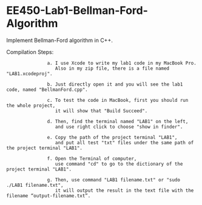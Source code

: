 # EE450-Lab1-Bellman-Ford-Algorithm

Implement Bellman-Ford algorithm in C++.


Compilation Steps: 
                   
                   a. I use Xcode to write my lab1 code in my MacBook Pro. 
                      Also in my zip file, there is a file named "LAB1.xcodeproj". 

                   b. Just directly open it and you will see the lab1 code, named "BellmanFord.cpp".

                   c. To test the code in MacBook, first you should run the whole project, 
                      it will show that "Build Succeed".

                   d. Then, find the terminal named "LAB1" on the left, 
                      and use right click to choose "show in finder".

                   e. Copy the path of the project terminal "LAB1", 
                      and put all test "txt" files under the same path of the project terminal "LAB1".

                   f. Open the Terminal of computer,
                      use command "cd" to go to the dictionary of the project terminal "LAB1".

                   g. Then, use command "LAB1 filename.txt" or "sudo ./LAB1 filename.txt",
                      it will output the result in the text file with the filename “output-filename.txt”.
